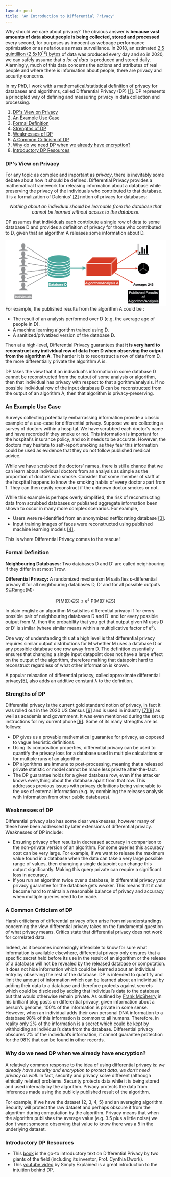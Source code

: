 ```yaml
---
layout: post
title: 'An Introduction to Differential Privacy'
---
```


Why should we care about privacy? The obvious answer is **because vast amounts of data about people is being collected, stored and processed** every second, for purposes as innocent as webpage performance optimization or as nefarious as mass surveillance. In 2018, an estimated [2.5 quintillion (2.5x10<sup>18</sup>) bytes](https://www.domo.com/solution/data-never-sleeps-6) of data was produced every day and so in 2020, we can safely assume that *a lot of data* is produced and stored daily. Alarmingly, much of this data concerns the actions and attributes of real people and where there is information about people, there are privacy and security concerns.


In my PhD, I work with a mathematical/statistical definition of privacy for databases and algorithms, called Differential Privacy (DP) [[1]](https://www.microsoft.com/en-us/research/publication/differential-privacy/). DP represents a principled way of defining and measuring privacy in data collection and processing.

1. [DP's View on Privacy](#dps-view-on-what-privacy-means)
2. [An Example Use Case](#an-example-use-case)
3. [Formal Definition](#formal-definition)
4. [Strengths of DP](#strengths-of-dp)
5. [Weaknesses of DP](#weaknesses-of-dp)
6. [A Common Criticism of DP](#a-common-criticism-of-dp)
7. [Why do we need DP when we already have encryption?](#why-do-we-need-dp-when-we-already-have-encryption)
8. [Introductory DP Resources](#introductory-dp-resources)

### DP's View on Privacy
For any topic as complex and important as *privacy*, there is inevitably some debate about how it should be defined. Differential Privacy provides a mathematical framework for releasing information about a database while preserving the privacy of the individuals who contributed to that database. It is a formalization of Dalenius' [[2]](https://archives.vrdc.cornell.edu/info7470/2011/Readings/dalenius-1977.pdf) notion of privacy for databases:

<p style="text-align: center; font"> <em>Nothing about an individual should be learnable from the database that cannot be learned without access to the database.</em> </p>


DP assumes that individuals each contribute a single row of data to some database D and provides a definition of privacy for those who contributed to D, given that an algorithm A releases some information about D.

<img class="inBlog"
src="/public/dp_setup.jpeg"
     alt="Image of DP"
     style="float: left; margin-right: 10px;" />

For example, the published results from the algorithm A could be :
- The result of an analysis performed over D (e.g. the average age of people in D).
- A machine learning algorithm trained using D.
- A sanitized/privatized version of the database D.

Then at a high-level, Differential Privacy guarantees that **it is very hard to reconstruct any individual row of data from D when observing the output from the algorithm A**. The harder it is to reconstruct a row of data from D, the more differentially private the algorithm A is.

DP takes the view that if an individual's information in some database D cannot be reconstructed from the output of some analysis or algorithm, then that individual has privacy with respect to that algorithm/analysis. If no possible individual row of the input database D can be reconstructed from the output of an algorithm A, then that algorithm is privacy-preserving.

### An Example Use Case

Surveys collecting potentially embarrassing information provide a classic example of a use-case for differential privacy. Suppose we are collecting a survey of doctors within a hospital. We have scrubbed each doctor's name and have recorded if they smoke or not. This information is important for the hospital's insurance policy, and so it needs to be accurate. However, the doctors may hesitate to self-report smoking as they fear this information could be used as evidence that they do not follow published medical advice.

While we have scrubbed the doctors' names, there is still a chance that we can learn about individual doctors from an analysis as simple as the proportion of doctors who smoke. Consider that some member of staff at the hospital happens to know the smoking habits of every doctor apart from 1. They can then easily reconstruct if the unknown doctor smokes or not.

While this example is perhaps overly simplified, the risk of reconstructing data from scrubbed databases or published aggregate information been shown to occur in many more complex scenarios. For example,
- Users were re-identified from an anonymized netflix rating database [[3]](https://www.cs.utexas.edu/~shmat/shmat_oak08netflix.pdf).
- Input training images of faces were reconstructed using published machine learning models [[4]](https://dl.acm.org/doi/10.1145/2810103.2813677).

This is where Differential Privacy comes to the rescue!

### Formal Definition

**Neighbouring Databases:** Two databases D and D' are called neighbouring if they differ in at most 1 row.

**Differential Privacy:** A randomized mechanism M satisfies &epsilon;-differential privacy if for all neighbouring databases D, D' and for all possible outputs S&sube;Range(M):

<p style="text-align: center; font"> P[M(D)&isin;S] &le; e<sup>&epsilon;</sup> P[M(D')&isin;S]</p>

In plain english: an algorithm M satisfies differential privacy if for every possible pair of neighbouring databases D and D' and for every possible output from M, then the probability that you get that output given M uses D or D' is similar (where similar means within a multiplicative factor of e<sup>&epsilon;</sup>).

One way of understanding this at a high level is that differential privacy requires similar output distributions for M whether M uses a database D or any possible database one row away from D. The definition essentially ensures that changing a single input datapoint does not have a large effect on the output of the algorithm, therefore making that datapoint hard to reconstruct regardless of what other information is known.

A popular relaxation of differential privacy, called approximate differential privacy[[5]](https://www.microsoft.com/en-us/research/publication/differential-privacy/), also adds an additive constant &lambda; to the definition.

### Strengths of DP

Differential privacy is the current gold standard notion of privacy, in fact it was rolled out in the 2020 US Census [[6]](https://www.census.gov/about/policies/privacy/statistical_safeguards/disclosure-avoidance-2020-census.html) and is used in industry [[7]](https://developers.googleblog.com/2019/09/enabling-developers-and-organizations.html)[[8]](https://blogs.microsoft.com/on-the-issues/2020/06/24/differential-privacy-harvard-opendp/) as well as academia and government. It was even mentioned during the set up instructions for my current phone [[9]](https://www.apple.com/privacy/docs/Differential_Privacy_Overview.pdf). Some of its many strengths are as follows:
- DP gives us a provable mathematical guarantee for privacy, as opposed to vague heuristic definitions.
- Using its composition properties, differential privacy can be used to quantify the privacy loss for a database used in multiple calculations or for multiple runs of an algorithm.
- DP algorithms are immune to post-processing, meaning that a released private statistic or model cannot be made less private after-the-fact.
- The DP guarantee holds for a given database row, even if the attacker knows everything about the database apart from that row. This addresses previous issues with privacy definitions being vulnerable to the use of external information (e.g. by combining the releases analysis with information from other public databases).


### Weaknesses of DP
Differential privacy also has some clear weaknesses, however many of these have been addressed by later extensions of differential privacy. Weaknesses of DP include:
- Ensuring privacy often results in decreased accuracy in comparison to the non-private version of an algorithm. For some queries this accuracy cost can be very large. For example, if we want to release the maximum value found in a database when the data can take a very large possible range of values, then changing a single datapoint can change this output significantly. Making this query private can require a significant loss in accuracy.
- If you run an algorithm twice over a database, in differential privacy your privacy guarantee for the database gets weaker. This means that it can become hard to maintain a reasonable balance of privacy and accuracy when multiple queries need to be made.

### A Common Criticism of DP
Harsh criticisms of differential privacy often arise from misunderstandings concerning the view differential privacy takes on the fundamental question of what privacy means. Critics state that differential privacy does not work for correlated data.

Indeed, as it becomes increasingly infeasible to know for sure what information is available elsewhere, differential privacy only ensures that a specific secret held before its use in the result of an algorithm or the release of a database will not be revealed by the released database or computation. It does not hide information which could be learned about an individual entry by observing the rest of the database. DP is intended to quantify and limit the amount of information which can be learned about an individual by adding their data to a database and therefore protects against secrets which could be disclosed by adding that individual’s data to the database but that would otherwise remain private. As outlined by [Frank McSherry](https://github.com/frankmcsherry/blog/blob/master/posts/2016-08-29.md) in his brilliant blog posts on differential privacy,  given  information  about  a  person’s  genome,  100%  of  the  information  is private in some sense. However, when an individual adds their own personal DNA information to a database 98% of this information is common to all humans. Therefore, in reality only 2% of the information is a secret which could be kept by withholding an individual’s data from the database. Differential privacy obscures 2% of the individual’s information, it cannot guarantee protection for the 98% that can be found in other records.

### Why do we need DP when we already have encryption?

A relatively common response to the idea of using differential privacy is: *we already have security and encryption to protect data, we don't need privacy as well*. In fact, security and privacy solve different (although ethically related) problems. Security protects data while it is being stored and used internally by the algorithm. Privacy protects the data from inferences made using the publicly published result of the algorithm.

For example, if we have the dataset {2, 3, 4, 5} and an averaging algorithm. Security will protect the raw dataset and perhaps obscure it from the algorithm during computation by the algorithm. Privacy means that when the algorithm publishes the average value (e.g. 3.5 plus a little noise) we don't want someone observing that value to know there was a 5 in the underlying dataset. 

### Introductory DP Resources

- This [book](https://www.cis.upenn.edu/~aaroth/Papers/privacybook.pdf) is the go-to introductory text on Differential Privacy by two giants of the field (including its inventor, Prof. Cynthia Dwork).
- This [youtube video](https://www.youtube.com/watch?v=gI0wk1CXlsQ) by Simply Explained is a great introduction to the intuition behind DP.
